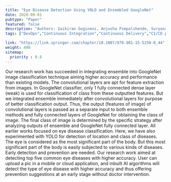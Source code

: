 ```yaml
---
title: "Eye Disease Detection Using YOLO and Ensembled GoogleNet"
date: 2020-09-01
pubtype: "Paper"
featured: false
description: "Authors: Saikiran Gogineni, Anjusha Pimpalshende, Suryanarayana Goddumarri"
tags: ["DevOps","Continuous Integration","Continuous Delivery","CI/CD pipelines","agile","Culture"]

link: "https://link.springer.com/chapter/10.1007/978-981-15-5258-8_44"
weight: 400
sitemap:
  priority : 0.8
---
```

Our research work has succeeded in integrating ensemble into GoogleNet image classification technique aiming higher accuracy and performance than existing models. The convolutional layers are apt for feature extraction from images. In GoogleNet classifier, only 1 fully connected dense layer (weak) is used for classification of class from these outputted features. But we integrated ensemble immediately after convolutional layers for purpose of better classification output. Thus, the output (features of image) of convolutional layers is passed as a separate input to both ensemble methods and fully connected layers of GoogleNet for obtaining the class of image. The final class of image is determined by the specific strategy after analyzing outputs of ensemble and GoogleNet fully connected layer. All earlier works focused on eye disease classification. Here, we have also experimented with YOLO for detection of location and class of diseases. The eye is considered as the most significant part of the body. But this most significant part of the body is easily subjected to various kinds of diseases. Early detection and prevention are needed. Our research work aimed at detecting top five common eye diseases with higher accuracy. User can upload a pic in a mobile or cloud application, and inbuilt AI algorithms will detect the type of eye disease with higher accuracy and thus offering prevention suggestions at an early stage without doctor intervention.